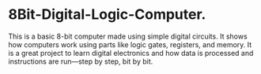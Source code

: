 # 8Bit-Digital-Logic-Computer.
This is a basic 8-bit computer made using simple digital circuits. It shows how computers work using parts like logic gates, registers, and memory. It is a great  project to learn  digital electronics and how data is processed and instructions are run—step by step, bit by bit.
